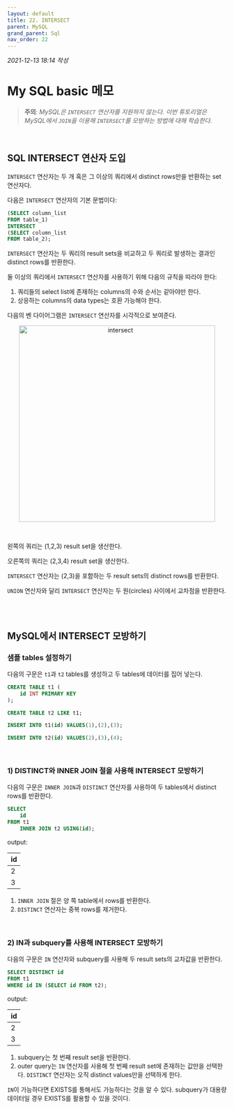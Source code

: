 ```yaml
---
layout: default
title: 22. INTERSECT
parent: MySQL
grand_parent: Sql
nav_order: 22
---
```


*2021-12-13 18:14 작성*

# My SQL basic 메모

> **주의**: _MySQL은 `INTERSECT` 연산자를 지원하지 않는다. 이번 튜토리얼은 MySQL에서 `JOIN`을 이용해 `INTERSECT`를 모방하는 방법에 대해 학습한다._

<br/>

## SQL INTERSECT 연산자 도입

`INTERSECT` 연산자는 두 개 혹은 그 이상의 쿼리에서 distinct rows만을 반환하는 set 연산자다.

다음은 `INTERSECT` 연산자의 기본 문법이다:

~~~~sql
(SELECT column_list
FROM table_1)
INTERSECT
(SELECT column_list
FROM table_2);
~~~~

`INTERSECT` 연산자는 두 쿼리의 result sets을 비교하고 두 쿼리로 발생하는 결과인 distinct rows를 반환한다.

둘 이상의 쿼리에서 `INTERSECT` 연산자를 사용하기 위해 다음의 규칙을 따라야 한다:

1. 쿼리들의 select list에 존재하는 columns의 수와 순서는 같아야만 한다.
2. 상응하는 columns의 data types는 호환 가능해야 한다.

다음의 벤 다이어그램은 `INTERSECT` 연산자를 시각적으로 보여준다.

<p align="center">
  <img src="https://www.mysqltutorial.org/wp-content/uploads/2014/05/MySQL-INTERSECT.png" width="450" title="intersect">
</p>

<br/>

왼쪽의 쿼리는 (1,2,3) result set을 생산한다.

오른쪽의 쿼리는 (2,3,4) result set을 생산한다.

`INTERSECT` 연산자는 (2,3)을 포함하는 두 result sets의 distinct rows를 반환한다.

`UNION` 연산자와 달리 `INTERSECT` 연산자는 두 원(circles) 사이에서 교차점을 반환한다.

<br/>
<br/>

## MySQL에서 INTERSECT 모방하기

### 샘플 tables 설정하기

다음의 구문은 `t1`과 `t2` tables를 생성하고 두 tables에 데이터를 집어 넣는다.

~~~~sql
CREATE TABLE t1 (
    id INT PRIMARY KEY
);

CREATE TABLE t2 LIKE t1;

INSERT INTO t1(id) VALUES(1),(2),(3);

INSERT INTO t2(id) VALUES(2),(3),(4);
~~~~

<br/>

### 1) DISTINCT와 INNER JOIN 절을 사용해 INTERSECT 모방하기

다음의 구문은 `INNER JOIN`과 `DISTINCT` 연산자를 사용하여 두 tables에서 distinct rows를 반환한다.

~~~~sql
SELECT
    id
FROM t1
    INNER JOIN t2 USING(id);
~~~~

output:

| id |
|----|
|  2 |
|  3 |

1. `INNER JOIN` 절은 양 쪽 table에서 rows를 반환한다.
2. `DISTINCT` 연산자는 중복 rows를 제거한다.

<br/>

### 2) IN과 subquery를 사용해 INTERSECT 모방하기

다음의 구문은 `IN` 연산자와 subquery를 사용해 두 result sets의 교차값을 반환한다.

~~~~sql
SELECT DISTINCT id
FROM t1
WHERE id IN (SELECT id FROM t2);
~~~~

output:

| id |
|----|
|  2 |
|  3 |

1. subquery는 첫 번째 result set을 반환한다.
2. outer query는 `IN` 연산자를 사용해 첫 번째 result set에 존재하는 값만을 선택한다. `DISTINCT` 연산자는 오직 distinct values만을 선택하게 한다.

`IN`이 가능하다면 EXISTS를 통해서도 가능하다는 것을 알 수 있다. subquery가 대용량 데이터일 경우 EXISTS를 활용할 수 있을 것이다.